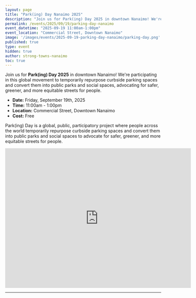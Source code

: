 ```yaml
---
layout: page
title: "Park(ing) Day Nanaimo 2025"
description: "Join us for Park(ing) Day 2025 in downtown Nanaimo! We're temporarily repurposing curbside parking spaces to create public parks and social spaces, advocating for safer, greener, and more equitable streets."
permalink: /events/2025/09/19/parking-day-nanaimo
event_datetime: "2025-09-19 11:00am-1:00pm"
event_location: "Commercial Street, Downtown Nanaimo"
image: '/images/events/2025-09-19-parking-day-nanaimo/parking-day.png'
published: true
type: event
hidden: true
author: strong-towns-nanaimo
toc: true
---
```


Join us for **Park(ing) Day 2025** in downtown Nanaimo! We're participating in this global movement to temporarily repurpose curbside parking spaces and convert them into public parks and social spaces, advocating for safer, greener, and more equitable streets for people. 

- **Date:** Friday, September 19th, 2025
- **Time:** 11:00am - 1:00pm
- **Location:** Commercial Street, Downtown Nanaimo
- **Cost:** Free

Park(ing) Day is a global, public, participatory project where people across the world temporarily repurpose curbside parking spaces and convert them into public parks and social spaces to advocate for safer, greener, and more equitable streets for people.

<iframe src="https://www.google.com/maps/embed?pb=!1m18!1m12!1m3!1d408.64801981467735!2d-123.93664408647409!3d49.16479327628985!2m3!1f0!2f0!3f0!3m2!1i1024!2i768!4f13.1!3m3!1m2!1s0x5488a1580fb29ee3%3A0x351c762c4b41cde5!2s27%20Commercial%20St%2C%20Nanaimo%2C%20BC%20V9R%205G3!5e1!3m2!1sen!2sca!4v1756869297978!5m2!1sen!2sca" width="600" height="450" style="border:0;" allowfullscreen="" loading="lazy" referrerpolicy="no-referrer-when-downgrade"></iframe>

---
